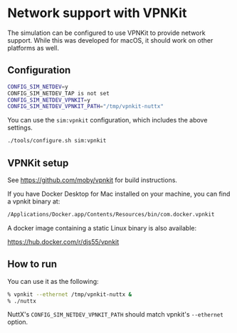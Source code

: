# Network support with VPNKit

The simulation can be configured to use VPNKit to provide network
support. While this was developed for macOS, it should work on other
platforms as well.

## Configuration

``` bash
CONFIG_SIM_NETDEV=y
CONFIG_SIM_NETDEV_TAP is not set
CONFIG_SIM_NETDEV_VPNKIT=y
CONFIG_SIM_NETDEV_VPNKIT_PATH="/tmp/vpnkit-nuttx"
```

You can use the `sim:vpnkit` configuration, which includes the above
settings.

``` bash
./tools/configure.sh sim:vpnkit
```

## VPNKit setup

See <span class="title-ref">https://github.com/moby/vpnkit</span> for
build instructions.

If you have Docker Desktop for Mac installed on your machine, you can
find a vpnkit binary at:

``` bash
/Applications/Docker.app/Contents/Resources/bin/com.docker.vpnkit
```

A docker image containing a static Linux binary is also available:

<span class="title-ref">https://hub.docker.com/r/djs55/vpnkit</span>

## How to run

You can use it as the following:

``` bash
% vpnkit --ethernet /tmp/vpnkit-nuttx &
% ./nuttx
```

NuttX's `CONFIG_SIM_NETDEV_VPNKIT_PATH` should match vpnkit's
`--ethernet` option.
